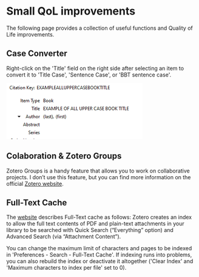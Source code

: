 # Small QoL improvements

The following page provides a collection of useful functions and Quality of Life improvements.

## Case Converter
Right-click on the 'Title' field on the right side after selecting an item to convert it to 'Title Case', 'Sentence Case', or 'BBT sentence case'.

![](images/CaseConverter.gif)

## Colaboration & Zotero Groups
Zotero Groups is a handy feature that allows you to work on collaborative projects. I don’t use this feature, but you can find more information on the official [Zotero website](https://www.zotero.org/groups/).


## Full-Text Cache
The [website](https://www.zotero.org/support/preferences/search) describes Full-Text cache as follows: Zotero creates an index to allow the full text contents of PDF and plain-text attachments in your library to be searched with Quick Search (“Everything” option) and Advanced Search (via “Attachment Content”).

You can change the maximum limit of characters and pages to be indexed in 'Preferences - Search - Full-Text Cache'. If indexing runs into problems, you can also rebuild the index or deactivate it altogether ('Clear Index' and 'Maximum characters to index per file' set to 0).

